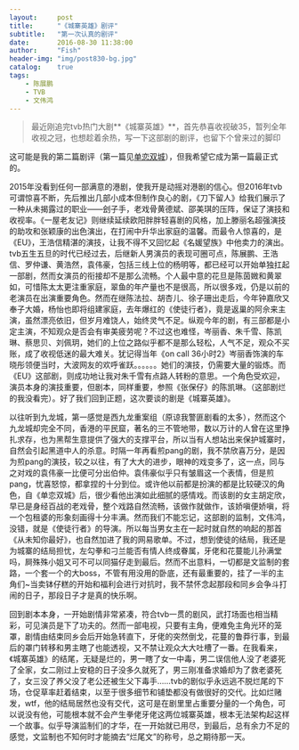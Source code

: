 ```yaml
---
layout:     post
title:      "《城寨英雄》剧评"
subtitle:   "第一次认真的剧评"
date:       2016-08-30 11:38:00
author:     "Fish"
header-img: "img/post830-bg.jpg"
catalog:    true
tags:
    - 陈展鹏
    - TVB
    - 文伟鸿
---
```


> 最近刚追完tvb热门大剧**《城寨英雄》**，首先恭喜收视破35，暂列全年收视之冠，也想趁着余热，写一下这部剧的剧评，也留下个曾来过的脚印

这可能是我的第二篇剧评（第一篇见[单恋双城](http://blog.sina.com.cn/s/blog_a41ab37e0101ki9o.html)），但我希望它成为第一篇最正式的。

2015年没看到任何一部满意的港剧，使我开是动摇对港剧的信心。但2016年tvb可谓惊喜不断，先后推出几部小成本但制作良心的剧，《刀下留人》给我们展示了一种从未揭露过的职业——刽子手，老戏骨黄德斌、邵美琪的压阵，保证了演技和收视率。《一屋老友记》则继续延续欧阳胖胖轻喜剧的风格，加上滕丽名超强演技的助攻和张颖康的出色演出，在打闹中升华出家庭的温馨。而最令人惊喜的，是《EU》，王浩信精湛的演技，让我不得不又回忆起《名媛望族》中他卖力的演出。tvb五生五旦的时代已经过去，后继新人男演员的表现可圈可点，陈展鹏、王浩信、罗仲谦、黄浩然，袁伟豪，包括三线上位的杨明等，都已经可以开始单独扛起一部剧，然而女演员的衔接却不是那么流畅。个人最中意的花旦是陈茵媺和黄翠如，可惜陈太太更注重家庭，翠鱼的年产量也不是很高，所以很多戏，仍是以前的老演员在出演重要角色。然而在继陈法拉、胡杏儿、徐子珊出走后，今年钟嘉欣又奉子大婚，杨怡也即将组建家庭，去年爆红的《使徒行者》，竟是返巢的阿佘来主演，虽然漂亮依旧，但岁月难饶人，始终灵气不足。纵观今年的剧，有三部都是小定主演，不知观众是否会有审美疲劳呢？不过这也难怪，岑丽香、朱千雪、陈凯琳、蔡思贝、刘佩玥，她们的上位之路似乎都不是那么轻松，人气不足，观众不买账，成了收视低迷的最大难关。犹记得当年《on call 36小时2》岑丽香饰演的车晓彤领便当时，大波网友的欢呼雀跃。。。。。。她们的演技，仍需要大量的锻炼。而《EU》这部剧，则成功地让我对朱千雪有点路人转粉的意思。一个角色受欢迎，演员本身的演技重要，但剧本，同样重要，参照《张保仔》的陈凯琳。（这部剧烂的我没看完）。好了我们回到正题，这次要谈的剧是《城寨英雄》。

以往听到九龙城，第一感觉是西九龙重案组（原谅我警匪剧看的太多），然而这个九龙城却完全不同，香港的平民窟，著名的三不管地带，数以万计的人曾在这里挣扎求存，也为黑帮生意提供了强大的支撑平台，所以当有人想站出来保护城寨时，自然会引起黑道中人的杀意。时隔一年再看煎pang的剧，我不禁欣喜万分，是因为煎pang的演技，较之以往，有了大大的进步，眼神的戏变多了，这一点，同与之对戏的袁伟豪一比便可分出伯仲。袁伟豪似乎只有皱眉这一个表情，但是煎pang，忧喜怒惊，都拿捏的十分到位。或许他以前都是扮演的都是比较硬汉的角色，自《单恋双城》后，很少看他出演如此细腻的感情戏。而该剧的女主胡定欣，早已是身经百战的老戏骨，整个戏路自然流畅，该做作就做作，该娇嗔便娇嗔，将一个包租婆的形象刻画得十分丰满。然而我们不能忘记，这部剧的监制，文伟鸿，没错，就是《使徒行者》的导演。所以每当男女主在一起时就自然的响起的那首《从未知你最好》，也自然加进了我的网易歌单。不过，想到使徒的结局，我还是为城寨的结局担忧，左勾拳和刁兰能否有情人终成眷属，牙佬和花蔓能儿孙满堂吗，屙殊殊小姐又可不可以同猫仔走到最后。然而不出意料，一切都是文监制的套路，一个套一个的大boss，不管有用没用的卧底，还有最重要的，挂了一半的主角们~当卖钵仔糕的开始和福利会进行对抗时，我不禁怀念起那段和同乡会争斗打闹的日子，那段日子才是真的快乐啊。

回到剧本本身，一开始剧情非常紧凑，符合tvb一贯的剧风，武打场面也相当精彩，可见演员是下了功夫的。然而一部电视，只要有主角，便难免主角光环的笼罩，剧情由结束同乡会后开始急转直下，牙佬的突然倒戈，花蔓的鲁莽行事，到最后的罩门转移和男主瞎了也能透视，又不禁让观众大大吐槽了一番。在我看来，《城寨英雄》的结尾，无疑是烂的，男一瞎了女一中毒，男二误信他人没了老婆死了全家，女二刚过上安稳的日子没多久就死了，男三刚准备求婚却为了救老婆死了，女三没了养父没了老公还被生父下毒手……tvb的剧似乎永远逃不脱烂尾的下场，仓促草率赶着结束，以至于很多细节和铺垫都没有做很好的交代。比如烂赌发，wtf，他的结局居然也没有交代，这可是在剧里里占重要分量的一个角色，可以说没有他，可能根本就不会产生拳佬牙佬这两位城寨英雄，根本无法架构起这样一个故事。似乎导演监制们的才华，在一开始就已用尽，到最后，总有余力不足的感觉，文监制也不知何时才能摘去“烂尾文”的称号，总之期待那一天。